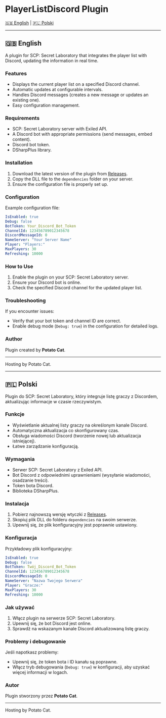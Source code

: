 # PlayerListDiscord Plugin  

[🇬🇧 English](#english) | [🇵🇱 Polski](#polski)  

---

## 🇬🇧 English  

A plugin for SCP: Secret Laboratory that integrates the player list with Discord, updating the information in real time.  

### Features  

- Displays the current player list on a specified Discord channel.  
- Automatic updates at configurable intervals.  
- Handles Discord messages (creates a new message or updates an existing one).  
- Easy configuration management.  

### Requirements  

- SCP: Secret Laboratory server with Exiled API.  
- A Discord bot with appropriate permissions (send messages, embed content).  
- Discord bot token.  
- DSharpPlus library.  

### Installation  

1. Download the latest version of the plugin from [Releases](#).  
2. Copy the DLL file to the `dependencies` folder on your server.  
3. Ensure the configuration file is properly set up.  

### Configuration  

Example configuration file:  

```yaml
IsEnabled: true
Debug: false
BotToken: Your_Discord_Bot_Token
ChannelId: 123456789012345678
DiscordMessageId: 0
NameServer: "Your Server Name"
Player: "Players:"
MaxPlayers: 30
Refreshing: 10000
```  

### How to Use  

1. Enable the plugin on your SCP: Secret Laboratory server.  
2. Ensure your Discord bot is online.  
3. Check the specified Discord channel for the updated player list.  

### Troubleshooting  

If you encounter issues:  
- Verify that your bot token and channel ID are correct.  
- Enable debug mode (`Debug: true`) in the configuration for detailed logs.  

### Author  

Plugin created by **Potato Cat**.  

---

Hosting by Potato Cat.  

---

## 🇵🇱 Polski  

Plugin do SCP: Secret Laboratory, który integruje listę graczy z Discordem, aktualizując informacje w czasie rzeczywistym.  

### Funkcje  

- Wyświetlanie aktualnej listy graczy na określonym kanale Discord.  
- Automatyczna aktualizacja co skonfigurowany czas.  
- Obsługa wiadomości Discord (tworzenie nowej lub aktualizacja istniejącej).  
- Łatwe zarządzanie konfiguracją.  

### Wymagania  

- Serwer SCP: Secret Laboratory z Exiled API.  
- Bot Discord z odpowiednimi uprawnieniami (wysyłanie wiadomości, osadzanie treści).  
- Token bota Discord.  
- Biblioteka DSharpPlus.  

### Instalacja  

1. Pobierz najnowszą wersję wtyczki z [Releases](#).  
2. Skopiuj plik DLL do folderu `dependencies` na swoim serwerze.  
3. Upewnij się, że plik konfiguracyjny jest poprawnie ustawiony.  

### Konfiguracja  

Przykładowy plik konfiguracyjny:  

```yaml
IsEnabled: true
Debug: false
BotToken: Twój_Discord_Bot_Token
ChannelId: 123456789012345678
DiscordMessageId: 0
NameServer: "Nazwa Twojego Serwera"
Player: "Gracze:"
MaxPlayers: 30
Refreshing: 10000
```  

### Jak używać  

1. Włącz plugin na serwerze SCP: Secret Laboratory.  
2. Upewnij się, że bot Discord jest online.  
3. Sprawdź na wskazanym kanale Discord aktualizowaną listę graczy.  

### Problemy i debugowanie  

Jeśli napotkasz problemy:  
- Upewnij się, że token bota i ID kanału są poprawne.  
- Włącz tryb debugowania (`Debug: true`) w konfiguracji, aby uzyskać więcej informacji w logach.  

### Autor  

Plugin stworzony przez **Potato Cat**.  

---

Hosting by Potato Cat.  
